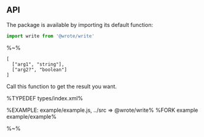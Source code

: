## API

The package is available by importing its default function:

```js
import write from '@wrote/write'
```

%~%

```## write
[
  ["arg1", "string"],
  ["arg2?", "boolean"]
]
```

Call this function to get the result you want.

%TYPEDEF types/index.xml%

%EXAMPLE: example/example.js, ../src => @wrote/write%
%FORK example example/example%

%~%